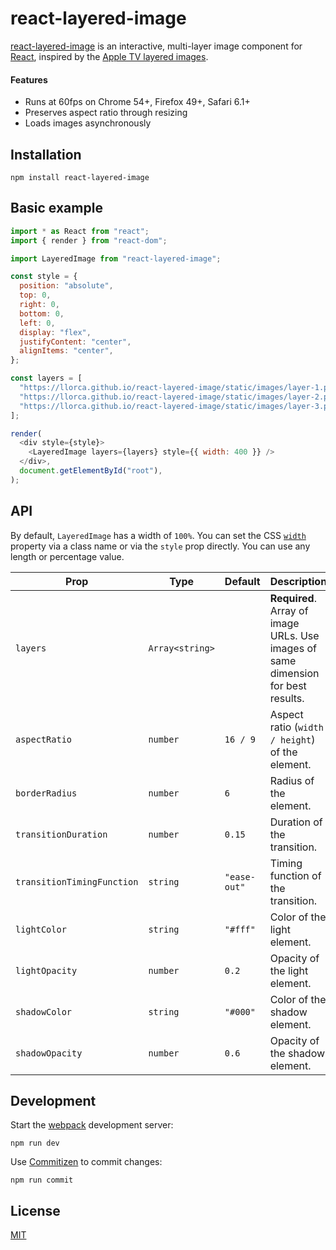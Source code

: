 # react-layered-image

[react-layered-image](https://llorca.github.io/react-layered-image/) is an interactive, multi-layer image component for
[React](https://reactjs.org/), inspired by the
[Apple TV layered images](https://developer.apple.com/tvos/human-interface-guidelines/icons-and-images/layered-images/).

#### Features

* Runs at 60fps on Chrome 54+, Firefox 49+, Safari 6.1+
* Preserves aspect ratio through resizing
* Loads images asynchronously

## Installation

```
npm install react-layered-image
```

## Basic example

```js
import * as React from "react";
import { render } from "react-dom";

import LayeredImage from "react-layered-image";

const style = {
  position: "absolute",
  top: 0,
  right: 0,
  bottom: 0,
  left: 0,
  display: "flex",
  justifyContent: "center",
  alignItems: "center",
};

const layers = [
  "https://llorca.github.io/react-layered-image/static/images/layer-1.png",
  "https://llorca.github.io/react-layered-image/static/images/layer-2.png",
  "https://llorca.github.io/react-layered-image/static/images/layer-3.png",
];

render(
  <div style={style}>
    <LayeredImage layers={layers} style={{ width: 400 }} />
  </div>,
  document.getElementById("root"),
);
```

## API

By default, `LayeredImage` has a width of `100%`. You can set the CSS
[`width`](https://developer.mozilla.org/en-US/docs/Web/CSS/width) property via a class name or via the `style` prop
directly. You can use any length or percentage value.

| Prop                       | Type            | Default      | Description                                                                       |
| -------------------------- | --------------- | ------------ | --------------------------------------------------------------------------------- |
| `layers`                   | `Array<string>` |              | **Required**. Array of image URLs. Use images of same dimension for best results. |
| `aspectRatio`              | `number`        | `16 / 9`     | Aspect ratio (`width / height`) of the element.                                   |
| `borderRadius`             | `number`        | `6`          | Radius of the element.                                                            |
| `transitionDuration`       | `number`        | `0.15`        | Duration of the transition.                                                       |
| `transitionTimingFunction` | `string`        | `"ease-out"` | Timing function of the transition.                                                |
| `lightColor`               | `string`        | `"#fff"`     | Color of the light element.                                                       |
| `lightOpacity`             | `number`        | `0.2`        | Opacity of the light element.                                                     |
| `shadowColor`              | `string`        | `"#000"`     | Color of the shadow element.                                                      |
| `shadowOpacity`            | `number`        | `0.6`        | Opacity of the shadow element.                                                    |

## Development

Start the [webpack](https://github.com/webpack/webpack) development server:

```
npm run dev
```

Use [Commitizen](https://github.com/commitizen/cz-cli) to commit changes:

```
npm run commit
```

## License

[MIT](./LICENSE)
